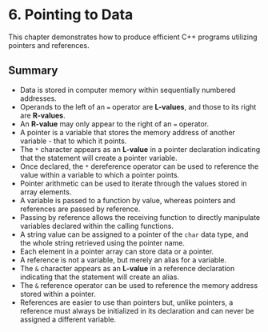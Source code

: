 # 6. Pointing to Data

This chapter demonstrates how to produce efficient C++ programs utilizing pointers and references.

## Summary

- Data is stored in computer memory within sequentially numbered addresses.
- Operands to the left of an `=` operator are **L-values**, and those to its right are **R-values**.
- An **R-value** may only appear to the right of an `=` operator.
- A pointer is a variable that stores the memory address of another variable - that to which it points.
- The `*` character appears as an **L-value** in a pointer declaration indicating that the statement will create a pointer variable.
- Once declared, the `*` dereference operator can be used to reference the value within a variable to which a pointer points.
- Pointer arithmetic can be used to iterate through the values stored in array elements.
- A variable is passed to a function by value, whereas pointers and references are passed by reference.
- Passing by reference allows the receiving function to directly manipulate variables declared within the calling functions.
- A string value can be assigned to a pointer of the `char` data type, and the whole string retrieved using the pointer name.
- Each element in a pointer array can store data or a pointer.
- A reference is not a variable, but merely an alias for a variable.
- The `&` character appears as an **L-value** in a reference declaration indicating that the statement will create an alias.
- The `&` reference operator can be used to reference the memory address stored within a pointer.
- References are easier to use than pointers but, unlike pointers, a reference must always be initialized in its declaration and can never be assigned a different variable.